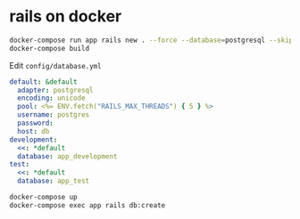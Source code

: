 # rails on docker



```bash
docker-compose run app rails new . --force --database=postgresql --skip-bundle
docker-compose build
```

Edit ```config/database.yml```
```yaml
default: &default
  adapter: postgresql
  encoding: unicode
  pool: <%= ENV.fetch("RAILS_MAX_THREADS") { 5 } %>
  username: postgres
  password:
  host: db
development:
  <<: *default
  database: app_development
test:
  <<: *default
  database: app_test
  ```
  ```bash
  docker-compose up
  docker-compose exec app rails db:create
  ```
  
